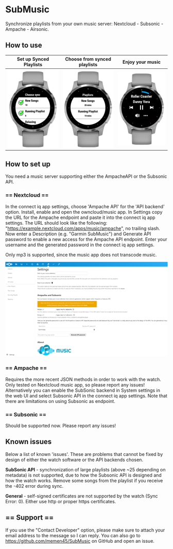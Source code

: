 # SubMusic
Synchronize playlists from your own music server: Nextcloud - Subsonic - Ampache - Airsonic.

## How to use

Set up Synced Playlists    |  Choose from synced playlists | Enjoy your music 
:-------------------------:|:-------------------------:|:-------------------------:
![](images/ConfigureSyncVIew.png) | ![](images/ChoosePlaybackView.png) | ![](images/PlaybackView.png)

## How to set up
You need a music server supporting either the AmpacheAPI or the Subsonic API.

### == Nextcloud ==

In the connect iq app settings, choose 'Ampache API' for the 'API backend' option. Install, enable and open the owncloud/music app. In Settings copy the URL for the Ampache endpoint and paste it into the connect iq app settings. The URL should look like the following: "https://example.nextcloud.com/apps/music/ampache", no trailing slash. Now enter a Description (e.g. "Garmin SubMusic") and Generate API password to enable a new access for the Ampache API endpoint. Enter your username and the generated password in the connect iq app settings.

Only mp3 is supported, since the music app does not transcode music.

![](images/NextcloudView.png)

### == Ampache ==

Requires the more recent JSON methods in order to work with the watch. Only tested on Nextcloud music app, so please report any issues! Alternatively you can enable the SubSonic backend in System settings in the web UI and select Subsonic API in the connect iq app settings. Note that there are limitations on using Subsonic as endpoint.

### == Subsonic ==

Should be supported now. Please report any issues!

## Known issues 
Below a list of known 'issues'. These are problems that cannot be fixed by design of either the watch software or the API backends chosen.

**SubSonic API** - synchronization of large playlists (above ~25 depending on metadata) is not supported, due to how the Subsonic API is designed and how the watch works. Remove some songs from the playlist if you receive the -402 error during sync.

**General** - self-signed certificates are not supported by the watch (Sync Error: 0). Either use http or proper https certificates.

## == Support ==

If you use the "Contact Developer" option, please make sure to attach your email address to the message so I can reply. You can also go to https://github.com/memen45/SubMusic on GitHub and open an issue.
